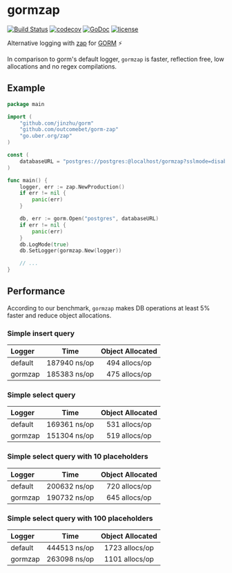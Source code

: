 # gormzap
[![Build Status](https://travis-ci.org/wantedly/gorm-zap.svg?branch=master)](https://travis-ci.org/wantedly/gorm-zap)
[![codecov](https://codecov.io/gh/wantedly/gorm-zap/branch/master/graph/badge.svg)](https://codecov.io/gh/wantedly/gorm-zap)
[![GoDoc](https://godoc.org/github.com/wantedly/gorm-zap?status.svg)](https://godoc.org/github.com/wantedly/gorm-zap)
[![license](https://img.shields.io/github/license/wantedly/gorm-zap.svg)](./LICENSE)

Alternative logging with [zap](https://github.com/uber-go/zap) for [GORM](http://jinzhu.me/gorm) ⚡️

In comparison to gorm's default logger, `gormzap` is faster, reflection free, low allocations and no regex compilations.


## Example

```go
package main

import (
	"github.com/jinzhu/gorm"
	"github.com/outcomebet/gorm-zap"
	"go.uber.org/zap"
)

const (
	databaseURL = "postgres://postgres:@localhost/gormzap?sslmode=disable"
)

func main() {
	logger, err := zap.NewProduction()
	if err != nil {
		panic(err)
	}

	db, err := gorm.Open("postgres", databaseURL)
	if err != nil {
		panic(err)
	}
	db.LogMode(true)
	db.SetLogger(gormzap.New(logger))

	// ...
}
```


## Performance
According to our benchmark, `gormzap` makes DB operations at least 5% faster and reduce object allocations.

### Simple insert query

| Logger | Time | Object Allocated |
| :--- | :---: | :---: |
| default | 187940 ns/op | 494 allocs/op |
| gormzap | 185383 ns/op | 475 allocs/op |

### Simple select query

| Logger | Time | Object Allocated |
| :--- | :---: | :---: |
| default | 169361 ns/op | 531 allocs/op |
| gormzap | 151304 ns/op | 519 allocs/op |

### Simple select query with 10 placeholders

| Logger | Time | Object Allocated |
| :--- | :---: | :---: |
| default | 200632 ns/op | 720 allocs/op |
| gormzap | 190732 ns/op | 645 allocs/op |

### Simple select query with 100 placeholders

| Logger | Time | Object Allocated |
| :--- | :---: | :---: |
| default | 444513 ns/op | 1723 allocs/op |
| gormzap | 263098 ns/op | 1101 allocs/op |
